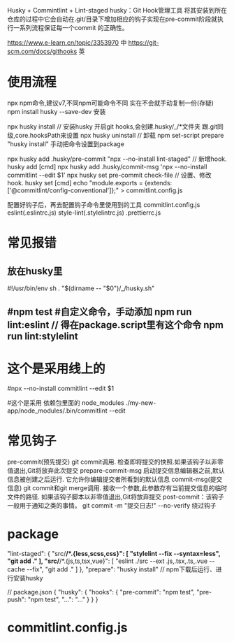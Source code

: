 Husky + Commintlint + Lint-staged
husky：Git Hook管理工具
将其安装到所在仓库的过程中它会自动在.git/目录下增加相应的钩子实现在pre-commit阶段就执行一系列流程保证每一个commit 的正确性。

https://www.e-learn.cn/topic/3353970 中
https://git-scm.com/docs/githooks 英

# 使用流程 
  npx npm命令,建议v7,不同npm可能命令不同 实在不会就手动复制一份(存疑)
npm install husky --save-dev 安装

npx husky install // 安装husky 开启git hooks,会创建.husky/_/*文件夹    跟.git同级,core.hooksPath来设置
  npx husky uninstall  // 卸载
  npm set-script prepare "husky install" 手动把命令设置到package
 
npx husky add .husky/pre-commit "npx --no-install lint-staged"   // 新增hook.  husky add <file> [cmd]
  npx husky add .husky/commit-msg 'npx --no-install commitlint --edit $1'
    npx husky set pre-commit check-file // 设置、修改hook. husky set <file> [cmd]
  echo "module.exports = {extends: ['@commitlint/config-conventional']};" > commitlint.config.js

配置好钩子后，再去配置钩子命令里使用到的工具 commitlint.config.js eslint(.eslintrc.js) style-lint(.stylelintrc.js) .prettierrc.js
  
# 常见报错

## 放在husky里
#!/usr/bin/env sh
. "$(dirname -- "$0")/_/husky.sh"

#npm test
#自定义命令，手动添加
npm run lint:eslint // 得在package.script里有这个命令
npm run lint:stylelint
---

# 这个是采用线上的
#npx --no-install commitlint --edit $1

#这个是采用 依赖包里面的 node_modules
./my-new-app/node_modules/.bin/commitlint --edit
## 

# 常见钩子
  pre-commit(预先提交) git commit调用. 检查即将提交的快照.如果该钩子以非零值退出,Git将放弃此次提交
  prepare-commit-msg 启动提交信息编辑器之前,默认信息被创建之后运行. 它允许你编辑提交者所看到的默认信息
  commit-msg(提交信息) git commit和git merge调用. 接收一个参数,此参数存有当前提交信息的临时文件的路径. 如果该钩子脚本以非零值退出,Git将放弃提交
  post-commit：该钩子一般用于通知之类的事情。
    git commit -m "提交日志!" --no-verify 绕过钩子
#  package

 "lint-staged": {
    "src/**/*.{less,scss,css}": [
      "stylelint --fix --syntax=less",
      "git add ."
    ],
    "src/**/*.{js,ts,tsx,vue}": [
      "eslint ./src  --ext .js,.tsx,.ts,.vue --cache --fix",
      "git add ."
    ]
  },
  "prepare": "husky install" // npm下载后运行、进行安装husky

// package.json
{
  "husky": {
    "hooks": {
      "pre-commit": "npm test",
      "pre-push": "npm test",
      "...": "..."
    }
  }
}


# commitlint.config.js